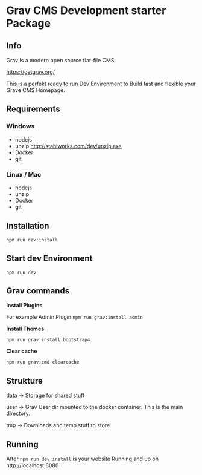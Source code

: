 # Grav CMS Development starter Package

## Info
Grav is a modern open source flat-file CMS.

https://getgrav.org/


This is a perfekt ready to run Dev Environment to Build fast and flexible your Grave CMS Homepage.

## Requirements

### Windows
- nodejs
- unzip http://stahlworks.com/dev/unzip.exe
- Docker
- git

### Linux / Mac
- nodejs
- unzip 
- Docker
- git


## Installation

`npm run dev:install`

## Start dev Environment

`npm run dev`

## Grav commands

**Install Plugins**

For example Admin Plugin
`npm run grav:install admin`

**Install Themes**

`npm run grav:install bootstrap4`

**Clear cache**

`npm run grav:cmd clearcache`

## Strukture

data -> Storage for shared stuff 

user -> Grav User dir mounted to the docker container. This is the main directory.

tmp -> Downloads and temp stuff to store

## Running

After `npm run dev:install` is your website Running and up on http://localhost:8080